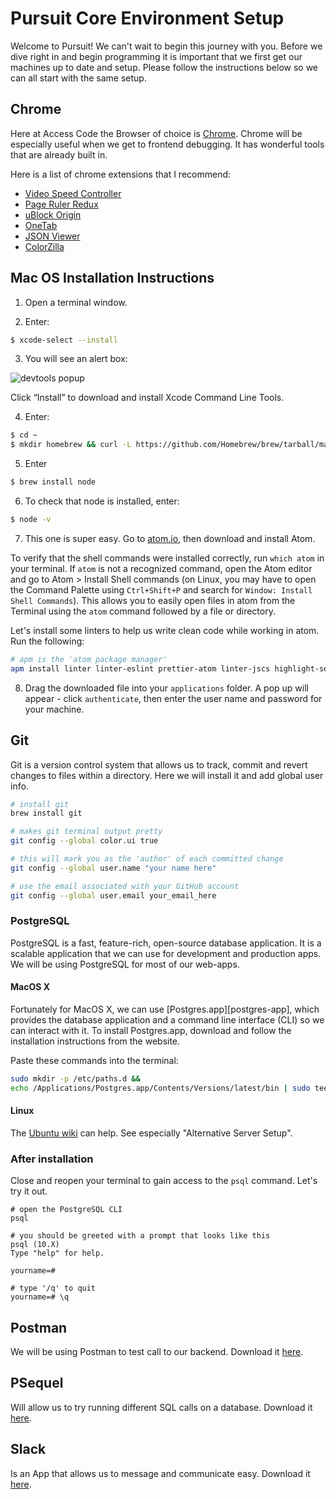 # Pursuit Core Environment Setup
 Welcome to Pursuit! We can't wait to begin this journey with you. Before we dive right in and begin programming it is 
 important that we first get our machines up to date and setup. Please follow the instructions below so we can all start with the 
 same setup. 

## Chrome 
Here at Access Code the Browser of choice is [Chrome](https://support.google.com/chrome/answer/95346?co=GENIE.Platform%3DDesktop&hl=en). Chrome will be especially useful when we get to frontend debugging. It has wonderful tools that are already built in. 

Here is a list of chrome extensions that I recommend:
* [Video Speed Controller](https://chrome.google.com/webstore/detail/video-speed-controller/nffaoalbilbmmfgbnbgppjihopabppdk?hl=en) 
* [Page Ruler Redux](https://chrome.google.com/webstore/detail/page-ruler-redux/giejhjebcalaheckengmchjekofhhmal?hl=en)
* [uBlock Origin](https://chrome.google.com/webstore/detail/ublock-origin/cjpalhdlnbpafiamejdnhcphjbkeiagm?hl=en)
* [OneTab](https://chrome.google.com/webstore/detail/onetab/chphlpgkkbolifaimnlloiipkdnihall)
* [JSON Viewer](https://chrome.google.com/webstore/detail/json-viewer/gbmdgpbipfallnflgajpaliibnhdgobh?hl=en-US)
* [ColorZilla](https://chrome.google.com/webstore/detail/colorzilla/bhlhnicpbhignbdhedgjhgdocnmhomnp?hl=en)

## Mac OS Installation Instructions

1. Open a terminal window.

2. Enter:

```bash
$ xcode-select --install
```

3. You will see an alert box:

![devtools popup](../assets/xcode_devtools.png)

Click “Install” to download and install Xcode Command Line Tools.

4. Enter:

```bash
$ cd ~
$ mkdir homebrew && curl -L https://github.com/Homebrew/brew/tarball/master | tar xz --strip 1 -C homebrew
```

5. Enter

```bash
$ brew install node
```

6. To check that node is installed, enter:

```bash
$ node -v
```

7. This one is super easy. Go to [atom.io](http://www.atom.io), then download and install Atom.

To verify that the shell commands were installed correctly, run `which atom` in your terminal. If `atom` is not a recognized command, open the Atom editor and go to Atom > Install Shell commands (on Linux, you may have to open the Command Palette using `Ctrl+Shift+P` and search for `Window: Install Shell Commands`). This allows you to easily open files in atom from the Terminal using the `atom` command followed by a file or directory.

Let's install some linters to help us write clean code while working in atom.
Run the following:
```sh
# apm is the 'atom package manager'
apm install linter linter-eslint prettier-atom linter-jscs highlight-selected react
```


8. Drag the downloaded file into your `applications` folder. A pop up will appear - click `authenticate`, then enter the user name and password for your machine.

## Git
Git is a version control system that allows us to track, commit and revert changes to files within a directory. Here we will install it and add global user info.

```sh
# install git
brew install git

# makes git terminal output pretty
git config --global color.ui true

# this will mark you as the 'author' of each committed change
git config --global user.name "your name here"

# use the email associated with your GitHub account
git config --global user.email your_email_here
```

### PostgreSQL
PostgreSQL is a fast, feature-rich, open-source database application. It is a scalable application that we can use for development and production apps. We will be using PostgreSQL for most of our web-apps.

#### MacOS X

Fortunately for MacOS X, we can use [Postgres.app][postgres-app], which provides the database application and a command line interface (CLI) so we can interact with it. To install Postgres.app, download and follow the installation instructions from the website.


Paste these commands into the terminal:

```sh
sudo mkdir -p /etc/paths.d &&
echo /Applications/Postgres.app/Contents/Versions/latest/bin | sudo tee /etc/paths.d/postgresapp
```

#### Linux

The [Ubuntu wiki][pg-linux] can help. See especially "Alternative Server Setup".

[pg-linux]: https://help.ubuntu.com/community/PostgreSQL

### After installation

Close and reopen your terminal to gain access to the `psql` command. Let's try it out.

```
# open the PostgreSQL CLI
psql

# you should be greeted with a prompt that looks like this
psql (10.X)
Type "help" for help.

yourname=#

# type '/q' to quit
yourname=# \q

```

## Postman 
We will be using Postman to test call to our backend. Download it [here](https://www.getpostman.com/apps).

## PSequel 
Will allow us to try running different SQL calls on a database. Download it [here](http://www.psequel.com/).

## Slack
Is an App that allows us to message and communicate easy. Download it [here](https://slack.com/downloads/osx).
